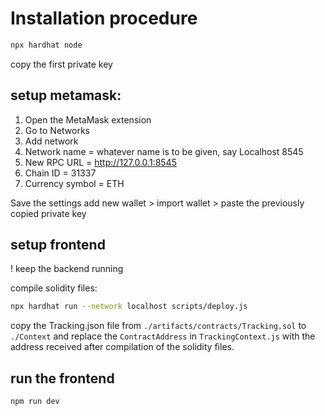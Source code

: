 # Installation procedure

```sh
npx hardhat node
```

copy the first private key

## setup metamask:

1. Open the MetaMask extension
2. Go to Networks
3. Add network
4. Network name = whatever name is to be given, say Localhost 8545
5. New RPC URL = http://127.0.0.1:8545
6. Chain ID = 31337
7. Currency symbol = ETH

Save the settings
add new wallet > import wallet > paste the previously copied private key

## setup frontend

! keep the backend running

compile solidity files:

```sh
npx hardhat run --network localhost scripts/deploy.js
```

copy the Tracking.json file from `./artifacts/contracts/Tracking.sol` to `./Context` and replace the `ContractAddress` in `TrackingContext.js` with the address received after compilation of the solidity files.

## run the frontend

```sh
npm run dev
```
